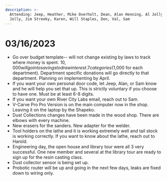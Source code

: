 ```yaml
---
description: >-
  Attending: Jeep, Heather, Mike Overholt, Dean, Alan Henning, Al Jolly, Harold
  Jolly, Jim Streeky, Karen, Will Staples, Don, Val, Sam
---
```


# 03/16/2023

* Go over budget template-- will not change existing by laws to track where money is spent. $10,000 will go into savings to draw interest. 7 categories ($1,000 for each department). Department specific donations will go directly to that department. Planning on implementing by April.
* If you want your own personal door code, let Jeep, Alan, or Sam know and he will help you set that up. This is strictly voluntary if you choose to have one. Must be at least 6-8 digits.
* If you want your own River City Labs email, reach out to Sam.
* V-Carve Pro Pro Version is on the main computer now in the shop. Leaving it on the laptop by the Shapeko.
* Dust Collections changes have been made in the wood shop. There are elbows with every machine.
* New erasers for the sanders. New adapter for the welder.
* Tool holders on the lathe and it is working extremely well and tail stock is working correctly. If you want to know about the lathe, reach out to Harold.
* Engineering day, the open house and library tour were all 3 very successful. One new member and several at the library tour are ready to sign up for the resin casting class.
* Dust collector sensor is being set up.
* Probotic router will be up and going in the next few days, leaks are fixed down to wiring only.
